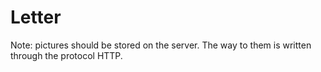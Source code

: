 # Letter
Note: pictures should be stored on the server. The way to them is written through the protocol HTTP.
